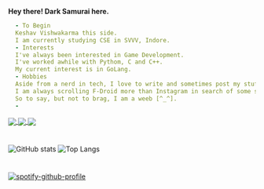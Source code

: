 <b>Hey there! Dark Samurai here.</b>
```yaml
  - To Begin
  Keshav Vishwakarma this side.
  I am currently studying CSE in SVVV, Indore.
  - Interests
  I've always been interested in Game Development.
  I've worked awhile with Pythom, C and C++.
  My current interest is in GoLang.
  - Hobbies
  Aside from a nerd in tech, I love to write and sometimes post my stuff.
  I am always scrolling F-Droid more than Instagram in search of some stupid app to try out.
  So to say, but not to brag, I am a weeb [^_^].
  - 
```
<a href="https://www.linkedin.com/in/keshav-vishwakarma-285655259/">
  <img heigh="50" align="center" src="https://img.shields.io/badge/linkedin-%230077B5.svg?style=for-the-badge&logo=linkedin&logoColor=white"/>
</a>
<a href="https://medium.com/@darksamurai">
  <img heigh="50" align="center" src="https://img.shields.io/badge/Medium-12100E?style=for-the-badge&logo=medium&logoColor=white"/>
</a>
<a href="http://linktr.ee/depressionsensei">
  <img heigh="50" align="center" src="https://img.shields.io/badge/linktree-1de9b6?style=for-the-badge&logo=linktree&logoColor=white"/>
</a>

#
![GitHub stats](https://github-readme-stats.vercel.app/api?username=ninja7-bot&show_icons=true&theme=radical)
![Top Langs](https://github-readme-stats.vercel.app/api/top-langs/?username=ninja7-bot&layout=compact)
#
[![spotify-github-profile](https://spotify-github-profile.vercel.app/api/view?uid=ujg8ocqdv7o0uby7lku5ydyf7&cover_image=true&theme=default&show_offline=false&background_color=121212&interchange=false&bar_color=53b14f&bar_color_cover=true)](https://spotify-github-profile.vercel.app/api/view?uid=ujg8ocqdv7o0uby7lku5ydyf7&redirect=true)
